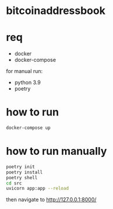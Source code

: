 # bitcoinaddressbook

# req
* docker
* docker-compose

for manual run:
* python 3.9
* poetry

# how to run
```bash
docker-compose up
```

# how to run manually
```bash
poetry init
poetry install
poetry shell
cd src
uvicorn app:app --reload
```

then navigate to http://127.0.0.1:8000/
